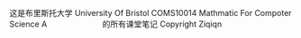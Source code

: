 这是布里斯托大学 University Of Bristol
COMS10014 Mathmatic For Compoter Science A                        
的所有课堂笔记
Copyright Ziqiqn
